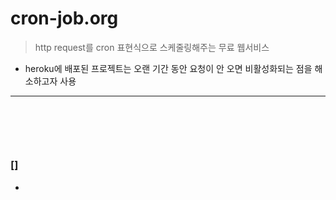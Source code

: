 # cron-job.org
> http request를 cron 표현식으로 스케줄링해주는 무료 웹서비스
* heroku에 배포된 프로젝트는 오랜 기간 동안 요청이 안 오면 비활성화되는 점을 해소하고자 사용

<hr>
<br>

## 
#### 

<br> 

### []
* 
